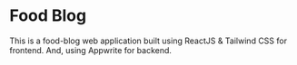 # Food Blog
 
This is a food-blog web application built using ReactJS & Tailwind CSS for frontend. And, using Appwrite for backend.
